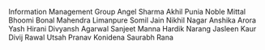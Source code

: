 Information Management Group
Angel Sharma
Akhil Punia
Noble Mittal
Bhoomi Bonal
Mahendra Limanpure
Somil Jain
Nikhil Nagar
Anshika Arora
Yash Hirani
Divyansh Agarwal
Sanjeet Manna
Hardik Narang
Jasleen Kaur
Divij Rawal
Utsah
Pranav Konidena
Saurabh Rana

